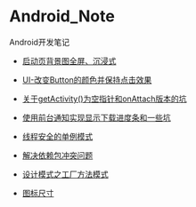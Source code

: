 # Android_Note

Android开发笔记<br>

* [启动页背景图全屏、沉浸式](https://github.com/DonLIs/Android_Note/blob/master/Splash.md)<br>

* [UI-改变Button的颜色并保持点击效果](https://github.com/DonLIs/Android_Note/blob/master/UI-Button.md)<br>

* [关于getActivity()为空指针和onAttach版本的坑](https://github.com/DonLIs/Android_Note/blob/master/OnAttach.md)<br>

* [使用前台通知实现显示下载进度条和一些坑](https://github.com/DonLIs/Android_Note/blob/master/Notification.md)<br>

* [线程安全的单例模式](https://github.com/DonLIs/Android_Note/blob/master/SingleTon.md)<br>

* [解决依赖包冲突问题](https://github.com/DonLIs/Android_Note/blob/master/dependency.md)

* [设计模式之工厂方法模式](https://github.com/DonLIs/Android_Note/blob/master/Factory.md)

* [图标尺寸](https://github.com/DonLIs/Android_Note/blob/master/Dimensions.md)
